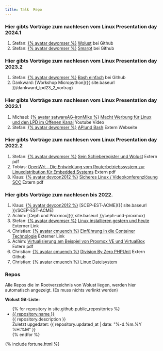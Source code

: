 ```yaml
---
title: Talk  Repo
---
```


### Hier gibts Vorträge zum nachlesen vom Linux Presentation day 2024.1

1. Stefan: [{% avatar dewomser %}](https://github.com/dewomser) [Wolust](https://github.com/dewomser/LPD_2024/blob/main/LPD_24.1_Wolust.md) bei Github
2. Stefan: [{% avatar dewomser %}](https://github.com/dewomser) [Smarpt](https://github.com/dewomser/LPD_2024/blob/main/LPD_24.1_Smarpt.md) bei Github

### Hier gibts Vorträge zum nachlesen vom Linux Presentation day 2023.2

1. Stefan: [{% avatar dewomser %}](https://github.com/dewomser)  [Bash einfach](https://github.com/dewomser/BASH-LPD2023/) bei Github
2. Dankward: [Workshop Micropython]({{ site.baseurl }}/dankward_lpd23_2_vortrag)

### Hier gibts Vorträge zum nachlesen vom Linux Presentation day 2023.1

1. Michael: [{% avatar satwareAG-ironMike %}](https://github.com/satwareAG-ironMike)
  [Macht Werbung für Linux und den LPD im Offenen Kanal](https://www.youtube.com/watch?v=i6Qo5j2VIsw) Youtube Video
2. Stefan: [{% avatar dewomser %}](https://github.com/dewomser)  [APIund Bash](https://www.untergang.de/index.php/konferenzen-thema-linux/lpd-23-1-in-worms.html) Extern Webseite

### Hier gibts Vorträge zum nachlesen vom Linux Presentation day 2022.2

1. Stefan: [{% avatar dewomser %}](https://github.com/dewomser) [Sein Schieberegister und Wolust](https://www.untergang.de/pi-more-schieberegister/index.pdf) Extern pdf
2. Tobias: [OpenWrt - Die Entwicklung vom Routerbetriebssystem zur Linuxdistribution für Embedded Systems](https://gitlab.rlp.net/fsl/l-p-d/-/blob/lpd-2022-2/slides/lpd-2022-2_hswo_welz_openwrt.pdf) Extern pdf
3. Klaus: [{% avatar devcon2012 %}](https://github.com/devcon2012) [Sicheres Linux / Videokonferenzlösung SCC](https://gitlab.rlp.net/fsl/l-p-d/-/blob/lpd-2022-2/slides/lpd-2022-2_hswo_ramst%C3%B6ck_sicheres-linux.pdf) Extern pdf


### Hier gibts Vorträge zum nachlesen bis 2022.

1. Klaus: [{% avatar devcon2012 %}](https://github.com/devcon2012) [SCEP-EST-ACME]({{ site.baseurl }}/SCEP-EST-ACME)
2. Achim: [Ceph und Proxmox]({{ site.baseurl }}/ceph-und-proxmox)
3. Stefan: [{% avatar dewomser %}](https://github.com/dewomser) [Linux installieren gestern und heute](https://www.untergang.de/html-folien030302020-vhs/img0.html) Externer Link
4. Christian: [{% avatar cmuench %}](https://github.com/cmuench) [Einführung in die Container Technologie](https://muench.dev/slides/docker/#1) Externer Link
5. Achim: [Virtualisierung am Beispiel von Proxmox VE und VirtualBox](https://achwo.de/?download=Virtualisierung.pdf) Extern pdf
6. Christian: [{% avatar cmuench %}](https://github.com/cmuench) [Division By Zero PHPUnit](https://github.com/Wolust/test-division-by-zero) Extern Github
7. Christian: [{% avatar cmuench %}](https://github.com/cmuench) [Linux Dateisystem](https://speakerdeck.com/cmuench/linux-dateisystem)

### Repos
Alle Repos die im Rootverzeichnis von Wolust liegen, werden hier automatisch angezeigt. (Es muss nichts verlinkt werden)

<strong>Wolust Git-Liste:</strong>
<ul>
 {% for repository in site.github.public_repositories %}
<li> <a href="{{ repository.html_url }}">{{ repository.name }}</a>
<br />
{{ repository.description }}
<br />
Zuletzt upgedatet: {{ repository.updated_at | date: "%-d.%m.%Y %H:%M" }}
</li>
{% endfor %}
</ul>

 {% include fortune.html %}
